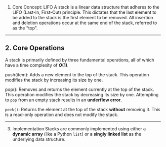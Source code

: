 1. Core Concept: LIFO
A stack is a linear data structure that adheres to the LIFO (Last-In, First-Out) principle. This dictates that the last element to be added to the stack is the first element to be removed. All insertion and deletion operations occur at the same end of the stack, referred to as the "top".

---
## 2. Core Operations
A stack is primarily defined by three fundamental operations, all of which have a time complexity of **$O(1)$**.

push(item): Adds a new element to the top of the stack. This operation modifies the stack by increasing its size by one.

pop(): Removes and returns the element currently at the top of the stack. This operation modifies the stack by decreasing its size by one. Attempting to `pop` from an empty stack results in an **underflow error**.

`peek()`: Returns the element at the top of the stack **without** removing it. This is a read-only operation and does not modify the stack.

---
3. Implementation
Stacks are commonly implemented using either a **dynamic array** (like a Python `list`) or a **singly linked list** as the underlying data structure.